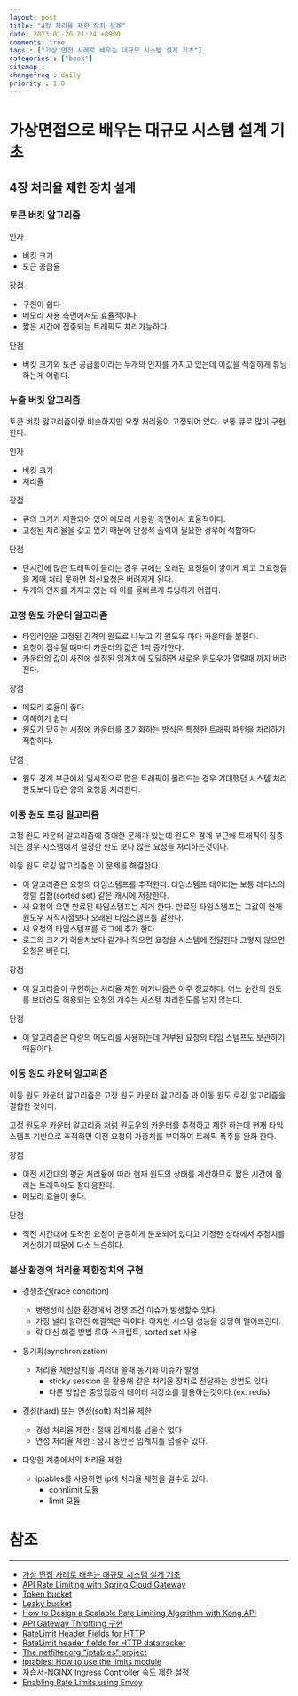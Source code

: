 ```yaml
---
layout: post
title: "4장 처리율 제한 장치 설계"
date: 2023-01-26 21:24 +0900
comments: true
tags : ["가상 면접 사례로 배우는 대규모 시스템 설계 기초"]
categories : ["book"]
sitemap :
changefreq : daily
priority : 1.0
---
```


# 가상면접으로 배우는 대규모 시스템 설계 기초
## 4장 처리율 제한 장치 설계
### 토큰 버킷 알고리즘

인자
* 버킷 크기
* 토큰 공급율

장점
* 구현이 쉽다
* 메모리 사용 측면에서도 효율적이다.
* 짧은 시간에 집중되는 트래픽도 처리가능하다

단점
* 버킷 크기와 토큰 공급률이라는 두개의 인자를 가지고 있는데 이값을 적절하게 튜닝하는게 어렵다.

### 누출 버킷 알고리즘

토큰 버킷 알고리즘이랑 비슷하지만 요청 처리율이 고정되어 있다. 보통 큐로 많이 구현한다.

인자
* 버킷 크기
* 처리율

장점
* 큐의 크기가 제한되어 있어 메모리 사용량 측면에서 효율적이다.
* 고정된 처리율을 갖고 있기 때문에 안정적 출력이 필요한 경우에 적합하다

단점
* 단시간에 많은 트래픽이 몰리는 경우 큐에는 오래된 요청들이 쌓이게 되고 그요청들을 제때 처리 못하면 최신요청은 버려지게 된다.
* 두개의 인자를 가지고 있는 데 이를 올바르게 튜닝하기 어렵다.

### 고정 원도 카운터 알고리즘

* 타임라인을 고정된 간격의 원도로 나누고 각 원도우 마다 카운터를 붙힌다.
* 요청이 접수될 떄마다 카운터의 값은 1씩 증가한다.
* 카운터의 값이 사전에 설정된 임계치에 도달하면 새로운 윈도우가 열릴때 까지 버려진다.

장점
* 메모리 효율이 좋다
* 이해하기 쉽다
* 원도가 닫히는 시점에 카운터를 초기화하는 방식은 특정한 트래픽 패턴을 처리하기 적합하다.

단점
* 원도 경계 부근에서 일시적으로 많은 트래픽이 몰려드는 경우 기대했던 시스템 처리 한도보다 많은 양의 요청을 처리한다.


### 이동 원도 로깅 알고리즘

고정 원도 카운터 알고리즘에 중대한 문제가 있는데 원도우 경계 부근에 트래픽이 집중 되는 경우 시스템에서 설정한 한도 보다 많은 요청을 처리하는것이다.

이동 원도 로깅 알고리즘은 이 문제를 해결한다.

* 이 알고리즘은 요청의 타임스템프를 추적한다. 타임스템프 데이터는 보통 레디스의 정렬 집합(sorted set) 같은 캐시에 저장한다.
* 새 요청이 오면 만료된 타임스템프는 제거 한다. 만료된 타임스템프는 그값이 현재 원도우 시작시점보다 오래된 타임스템프를 말한다.
* 새 요청의 타임스템프를 로그에 추가 한다.
* 로그의 크기가 허용치보다 같거나 작으면 요청을 시스템에 전달한다 그렇지 않으면 요청은 버린다.

장점
* 이 알고리즘이 구현하는 처리율 제한 메커니즘은 아주 정교하다. 어느 순간의 원도를 보더라도 허용되는 요청의 개수는 시스템 처리한도를 넘지 않는다.

단점
* 이 알고리즘은 다량의 메모리를 사용하는데 거부된 요청의 타임 스템프도 보관하기 때문이다.

### 이동 원도 카운터 알고리즘

이동 원도 카운터 알고리즘은 고정 원도 카운터 알고리즘 과 이동 원도 로깅 알고리즘을 결합한 것이다.

고정 원도우 카운터 알고리즘 처럼 원도우의 카운터를 추적하고 제한 하는데 현재 타임스템프 기반으로 추적하면 이전 요청의 가중치를 부여하여 트레픽 폭주를 완화 한다.

장점
* 이전 시간대의 평균 처리율에 따라 현재 원도의 상태를 계산하므로 짧은 시간에 몰리는 트래픽에도 잘대응한다.
* 메모리 효율이 좋다.

단점
* 직전 시간대에 도착한 요청이 균등하게 분포되어 있다고 가정한 상태에서 추정치를 계산하기 때문에 다소 느슨하다.

### 분산 환경의 처리율 제한장치의 구현
 
* 경쟁조건(race condition)
  * 병행성이 심한 환경에서 경쟁 조건 이슈가 발생할수 있다.
  * 가장 널리 알려진 해결책은 락이다. 하지만 시스템 성능을 상당히 떨어뜨린다.
  * 락 대신 해결 방법 루아 스크립트, sorted set 사용
* 동기화(synchronization)
  * 처리율 제한장치를 여러대 쓸때 동기화 이슈가 발생
    * sticky session 을 활용해 같은 처리율 장치로 전달하는 방법도 있다
    * 다른 방법은 중앙집중식 데이터 저장소를 활용하는것이다.(ex. redis)

* 경성(hard) 또는 연성(soft) 처리율 제한
  * 경성 처리율 제한 : 절대 임계치를 넘을수 없다
  * 연성 처리율 제한 : 잠시 동안은 임계치를 넘을수 있다.

* 다양한 계층에서의 처리율 제한
  * iptables를 사용하면 ip에 처리율 제한을 걸수도 있다.
    * connlimit 모듈
    * limit 모듈


# 참조

-----
* [가상 면접 사례로 배우는 대규모 시스템 설계 기초](http://www.yes24.com/Product/Goods/102819435)
* [API Rate Limiting with Spring Cloud Gateway](https://spring.io/blog/2021/04/05/api-rate-limiting-with-spring-cloud-gateway)
* [Token bucket](https://en.wikipedia.org/wiki/Token_bucket)
* [Leaky bucket](https://en.wikipedia.org/wiki/Leaky_bucket)
* [How to Design a Scalable Rate Limiting Algorithm with Kong API](https://konghq.com/blog/how-to-design-a-scalable-rate-limiting-algorithm)
* [API Gateway Throttling 구현](https://doublem.org/api-gateway-basic/)
* [RateLimit Header Fields for HTTP](https://www.ietf.org/archive/id/draft-polli-ratelimit-headers-02.html)
* [RateLimit header fields for HTTP datatracker](https://datatracker.ietf.org/doc/draft-ietf-httpapi-ratelimit-headers/)
* [The netfilter.org "iptables" project](https://www.netfilter.org/projects/iptables/index.html)
* [iptables: How to use the limits module](https://thelowedown.wordpress.com/2008/07/03/iptables-how-to-use-the-limits-module/)
* [자습서-NGINX Ingress Controller 속도 제한 설정](https://nginxstore.com/blog/kubernetes/microservices-march-protect-kubernetes-apis-with-rate-limiting/)
* [Enabling Rate Limits using Envoy](https://istio.io/latest/docs/tasks/policy-enforcement/rate-limit/)
